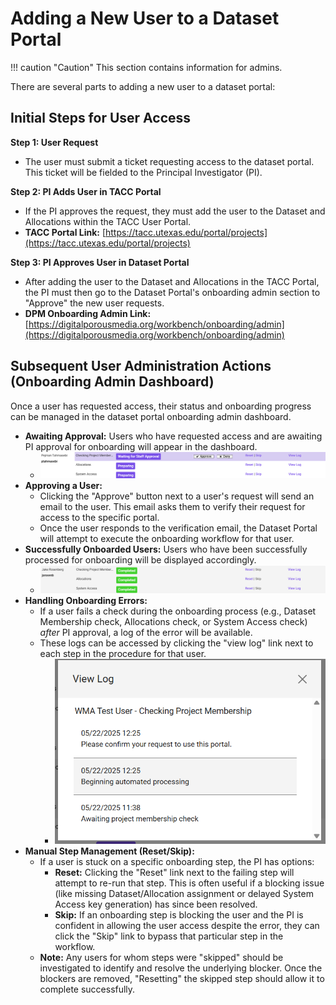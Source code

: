 # Adding a New User to a Dataset Portal

!!! caution "Caution"
    This section contains information for admins.


There are several parts to adding a new user to a dataset portal:

## Initial Steps for User Access

**Step 1: User Request**
* The user must submit a ticket requesting access to the dataset portal. This ticket will be fielded to the Principal Investigator (PI).

**Step 2: PI Adds User in TACC Portal**
* If the PI approves the request, they must add the user to the Dataset and Allocations within the TACC User Portal.
* **TACC Portal Link:** [https://tacc.utexas.edu/portal/projects](https://tacc.utexas.edu/portal/projects)

**Step 3: PI Approves User in Dataset Portal**
* After adding the user to the Dataset and Allocations in the TACC Portal, the PI must then go to the Dataset Portal's onboarding admin section to "Approve" the new user requests.
* **DPM Onboarding Admin Link:** [https://digitalporousmedia.org/workbench/onboarding/admin](https://digitalporousmedia.org/workbench/onboarding/admin)

## Subsequent User Administration Actions (Onboarding Admin Dashboard)

Once a user has requested access, their status and onboarding progress can be managed in the dataset portal onboarding admin dashboard.

* **Awaiting Approval:** Users who have requested access and are awaiting PI approval for onboarding will appear in the dashboard.
    * ![Users awaiting approval](images/onboarding1.png)
* **Approving a User:**
    * Clicking the "Approve" button next to a user's request will send an email to the user. This email asks them to verify their request for access to the specific portal.
    * Once the user responds to the verification email, the Dataset Portal will attempt to execute the onboarding workflow for that user.
* **Successfully Onboarded Users:** Users who have been successfully processed for onboarding will be displayed accordingly.
    * ![Successfully onboarded users](images/onboarding2.png)
* **Handling Onboarding Errors:**
    * If a user fails a check during the onboarding process (e.g., Dataset Membership check, Allocations check, or System Access check) *after* PI approval, a log of the error will be available.
    * These logs can be accessed by clicking the "view log" link next to each step in the procedure for that user.
        * ![Error log access](images/onboarding3.png)
* **Manual Step Management (Reset/Skip):**
    * If a user is stuck on a specific onboarding step, the PI has options:
        * **Reset:** Clicking the "Reset" link next to the failing step will attempt to re-run that step. This is often useful if a blocking issue (like missing Dataset/Allocation assignment or delayed System Access key generation) has since been resolved.
        * **Skip:** If an onboarding step is blocking the user and the PI is confident in allowing the user access despite the error, they can click the "Skip" link to bypass that particular step in the workflow.
    * **Note:** Any users for whom steps were "skipped" should be investigated to identify and resolve the underlying blocker. Once the blockers are removed, "Resetting" the skipped step should allow it to complete successfully.